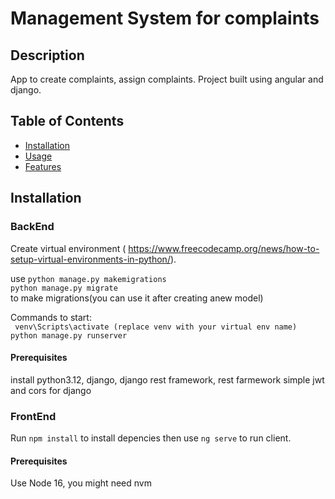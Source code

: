 # Management System for complaints

## Description

App to create complaints, assign complaints. Project built using angular and django.

## Table of Contents

- [Installation](#installation)
- [Usage](#usage)
- [Features](#features)

## Installation

### BackEnd

Create virtual environment ( https://www.freecodecamp.org/news/how-to-setup-virtual-environments-in-python/).

use
`python manage.py makemigrations`  
`python manage.py migrate`  
to make migrations(you can use it after creating anew model)

Commands to start:  
` venv\Scripts\activate (replace venv with your virtual env name)`  
`python manage.py runserver`

#### Prerequisites

install python3.12, django, django rest framework, rest farmework simple jwt and cors for django

### FrontEnd

Run `npm install` to install depencies then use `ng serve` to run client.

#### Prerequisites

Use Node 16, you might need nvm
